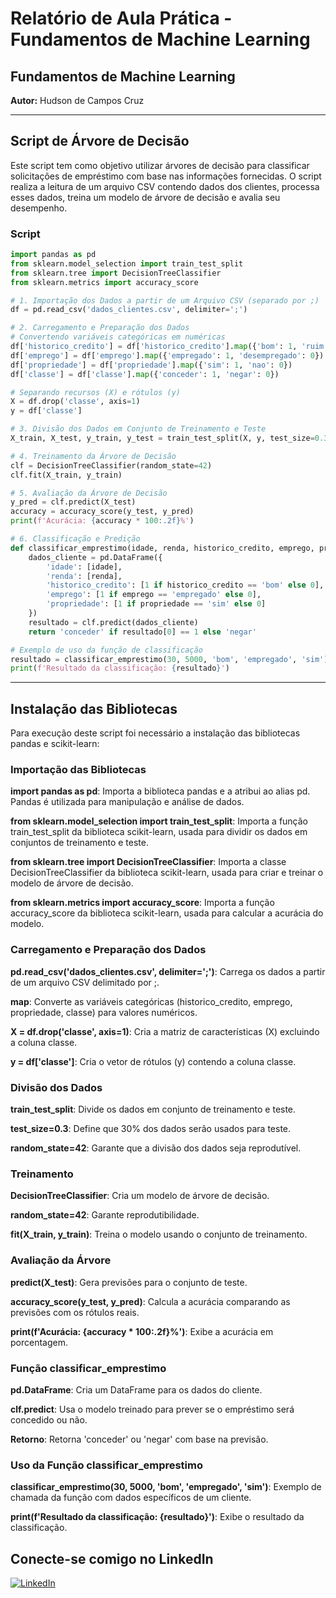 # Relatório de Aula Prática - Fundamentos de Machine Learning


## Fundamentos de Machine Learning

**Autor:** Hudson de Campos Cruz

---

## Script de Árvore de Decisão

Este script tem como objetivo utilizar árvores de decisão para classificar solicitações de empréstimo com base nas informações fornecidas. O script realiza a leitura de um arquivo CSV contendo dados dos clientes, processa esses dados, treina um modelo de árvore de decisão e avalia seu desempenho.

### Script

```python
import pandas as pd
from sklearn.model_selection import train_test_split
from sklearn.tree import DecisionTreeClassifier
from sklearn.metrics import accuracy_score

# 1. Importação dos Dados a partir de um Arquivo CSV (separado por ;)
df = pd.read_csv('dados_clientes.csv', delimiter=';')

# 2. Carregamento e Preparação dos Dados
# Convertendo variáveis categóricas em numéricas
df['historico_credito'] = df['historico_credito'].map({'bom': 1, 'ruim': 0})
df['emprego'] = df['emprego'].map({'empregado': 1, 'desempregado': 0})
df['propriedade'] = df['propriedade'].map({'sim': 1, 'nao': 0})
df['classe'] = df['classe'].map({'conceder': 1, 'negar': 0})

# Separando recursos (X) e rótulos (y)
X = df.drop('classe', axis=1)
y = df['classe']

# 3. Divisão dos Dados em Conjunto de Treinamento e Teste
X_train, X_test, y_train, y_test = train_test_split(X, y, test_size=0.3, random_state=42)

# 4. Treinamento da Árvore de Decisão
clf = DecisionTreeClassifier(random_state=42)
clf.fit(X_train, y_train)

# 5. Avaliação da Árvore de Decisão
y_pred = clf.predict(X_test)
accuracy = accuracy_score(y_test, y_pred)
print(f'Acurácia: {accuracy * 100:.2f}%')

# 6. Classificação e Predição
def classificar_emprestimo(idade, renda, historico_credito, emprego, propriedade):
    dados_cliente = pd.DataFrame({
        'idade': [idade],
        'renda': [renda],
        'historico_credito': [1 if historico_credito == 'bom' else 0],
        'emprego': [1 if emprego == 'empregado' else 0],
        'propriedade': [1 if propriedade == 'sim' else 0]
    })
    resultado = clf.predict(dados_cliente)
    return 'conceder' if resultado[0] == 1 else 'negar'

# Exemplo de uso da função de classificação
resultado = classificar_emprestimo(30, 5000, 'bom', 'empregado', 'sim')
print(f'Resultado da classificação: {resultado}')

```

---

## Instalação das Bibliotecas
Para execução deste script foi necessário a instalação das bibliotecas pandas e scikit-learn:

### Importação das Bibliotecas

   **import pandas as pd**: Importa a biblioteca pandas e a atribui ao alias pd. Pandas é utilizada para manipulação e análise de dados.

   **from sklearn.model_selection import train_test_split**: Importa a função train_test_split da biblioteca scikit-learn, usada para dividir os dados em conjuntos de treinamento e teste.

   **from sklearn.tree import DecisionTreeClassifier**: Importa a classe DecisionTreeClassifier da biblioteca scikit-learn, usada para criar e treinar o modelo de árvore de decisão.

   **from sklearn.metrics import accuracy_score**: Importa a função accuracy_score da biblioteca scikit-learn, usada para calcular a acurácia do modelo.



### Carregamento e Preparação dos Dados

   **pd.read_csv('dados_clientes.csv', delimiter=';')**: Carrega os dados a partir de um arquivo CSV delimitado por ;.

   **map**: Converte as variáveis categóricas (historico_credito, emprego, propriedade, classe) para valores numéricos.

   **X = df.drop('classe', axis=1)**: Cria a matriz de características (X) excluindo a coluna classe.

   **y = df['classe']**: Cria o vetor de rótulos (y) contendo a coluna classe.



### Divisão dos Dados

   **train_test_split**: Divide os dados em conjunto de treinamento e teste.

   **test_size=0.3**: Define que 30% dos dados serão usados para teste.

   **random_state=42**: Garante que a divisão dos dados seja reprodutível.



### Treinamento

   **DecisionTreeClassifier**: Cria um modelo de árvore de decisão.

   **random_state=42**: Garante reprodutibilidade.

   **fit(X_train, y_train)**: Treina o modelo usando o conjunto de treinamento.



### Avaliação da Árvore

   **predict(X_test)**: Gera previsões para o conjunto de teste.

   **accuracy_score(y_test, y_pred)**: Calcula a acurácia comparando as previsões com os rótulos reais.

   **print(f'Acurácia: {accuracy * 100:.2f}%')**: Exibe a acurácia em porcentagem.



### Função classificar_emprestimo

   **pd.DataFrame**: Cria um DataFrame para os dados do cliente.

   **clf.predict**: Usa o modelo treinado para prever se o empréstimo será concedido ou não.

   **Retorno**: Retorna 'conceder' ou 'negar' com base na previsão.



### Uso da Função classificar_emprestimo

   **classificar_emprestimo(30, 5000, 'bom', 'empregado', 'sim')**: Exemplo de chamada da função com dados específicos de um cliente.

   **print(f'Resultado da classificação: {resultado}')**: Exibe o resultado da classificação.


## Conecte-se comigo no LinkedIn

[![LinkedIn](https://img.shields.io/badge/LinkedIn-0077B5?style=for-the-badge&logo=linkedin&logoColor=white)](https://www.linkedin.com/in/hudson-campos-cruz-005056172/)